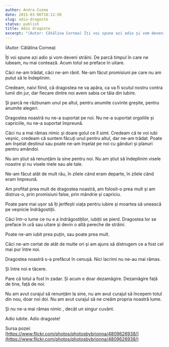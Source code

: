 ```yaml
---
author: Andra Cozma
date: 2015-03-06T18:12:50
slug: adio-dragoste
status: publish
title: Adio dragoste
excerpt: "(Autor: Cătălina Cornea) Îți voi spune azi adio și vom deveni străini. De parcă timpul în care ne iubeam, nu  "
---
```

(Autor: Cătălina Cornea)

Îți voi spune azi adio și vom deveni străini. De parcă timpul în care ne iubeam, nu mai contează. Acum totul se preface în uitare.

Căci ne-am trădat, căci ne-am rănit. Ne-am făcut promisiuni pe care nu am putut să le îndeplinim.

Credeam, naivi fiind, că dragostea ne va apăra, ca va fi scutul nostru contra lumii din jur, dar fiecare dintre noi avem sabia ce tăia din iubire.

Și parcă ne răzbunam unul pe altul, pentru anumite cuvinte greșite, pentru anumite alegeri.

Dragostea noastră nu ne-a suportat pe noi. Nu ne-a suportat orgoliile și capriciile, nu ne-a suportat împreună.

Căci nu a mai rămas nimic și doare golul ce îl simt. Credeam că te voi iubi veșnic, credeam că suntem făcuți unul pentru altul, dar ne-am trădat. Poate am înșelat destinul sau poate ne-am înșelat pe noi cu gânduri și planuri pentru amândoi.

Nu am știut să renunțăm la sine pentru noi. Nu am știut să îndeplinim visele noastre și nu visele mele sau ale tale.

Ne-am făcut atât de mult rău, în zilele când eram departe, în zilele când eram împreună.

Am profitat prea mult de dragostea noastră, am folosit-o prea mult și am distrus-o, prin promisiuni false, prin mândrie și capriciu.

Poate pare mai ușor să îți jertfești viața pentru iubire și moartea să unească pe veșnicie îndrăgostiții.

Căci într-o lume ce nu e a îndrăgostiților, iubiții se pierd. Dragostea lor se preface în ură sau uitare și devin o altă pereche de străini.

Poate ne-am iubit prea puțin, sau poate prea mult.

Căci ne-am certat de atât de multe ori și am ajuns să distrugem ce a fost cel mai pur între noi.

Dragostea noastră s-a prefăcut în cenușă. Nici lacrimi nu ne-au mai rămas.

Și între noi e tăcere.

Pare că totul a fost în zadar. Și acum e doar dezamăgire. Dezamăgire față de tine, față de noi.

Nu am avut curajul să renunțăm la sine, nu am avut curajul să începem totul din nou, doar noi doi. Nu am avut curajul să ne creăm propria noastră lume.

Și nu ne-a mai rămas nimic , decât un singur cuvânt.

Adio iubite. Adio dragoste!

Sursa pozei: [https://www.flickr.com/photos/photosbybrionna/4809626938/](https://www.flickr.com/photos/photosbybrionna/4809626938/)
    